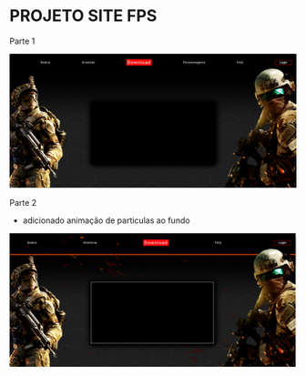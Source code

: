 # PROJETO SITE FPS

Parte 1 

<img src="./assets/imgs/readmeImgs/photo01.png" width="700px">


Parte 2

*   adicionado animação de particulas ao fundo

<img src="./assets/imgs/readmeImgs/photo02.png" width="700px">
